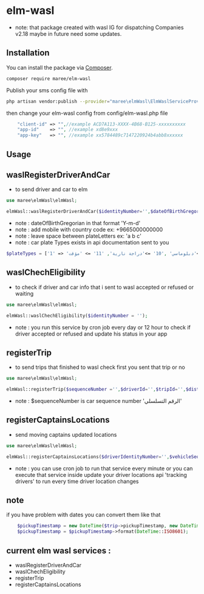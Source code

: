 # elm-wasl 
- note: that package created with wasl IG for dispatching Companies v2.18 maybe in future need some updates.
## Installation

You can install the package via [Composer](https://getcomposer.org).

```bash
composer require maree/elm-wasl
```
Publish your sms config file with

```bash
php artisan vendor:publish --provider="maree\elmWasl\ElmWaslServiceProvider" --tag="elm-wasl"
```
then change your elm-wasl config from config/elm-wasl.php file
```php
    "client-id" => "",//example ACD7A113-XXXX-4B68-B125-xxxxxxxxxx
    "app-id"    => "", //example xd8e9xxx
    "app-key"   => "", //example xx5784489c7147220924b4abb8xxxxxx
```
## Usage

## waslRegisterDriverAndCar
- to send driver and car to elm
```php
use maree\elmWasl\elmWasl;

elmWasl::waslRegisterDriverAndCar($identityNumber='',$dateOfBirthGregorian='',$emailAddress='',$mobileNumber='',$sequenceNumber='',$plateLetters='',$plateNumbers='',$plateType='');

```

- note : dateOfBirthGregorian in that format 'Y-m-d'
- note : add mobile with country code ex: +9665000000000
- note : leave space between plateLetters ex: 'a b c'
- note : car plate Types exists in api documentation sent to you
```php
$plateTypes = ['1' => 'خصوصي' ,'2' => 'نقل عام' ,'3' => 'نقل خاص' ,'4' => 'حافلة صغيرة عامة', '5' => 'حافلة صغيرة خاصة', '6' => 'اجرة' ,'7' => 'معدات ثقيلة', '8' => 'تصدير' ,'9' =>'دبلوماسي' ,'10' =>'دراجة نارية', '11' => 'مؤقت'];
```

## waslChechEligibility
- to check if driver and car info that i sent to wasl accepted or refused or waiting
```php
use maree\elmWasl\elmWasl;

elmWasl::waslChechEligibility($identityNumber = '');

```
- note : you run this service by cron job every day or 12 hour to check if driver accepted or refused and update his status in your app


## registerTrip
- to send trips that finished to wasl check first you sent that trip or no 
```php
use maree\elmWasl\elmWasl;

elmWasl::registerTrip($sequenceNumber ='',$driverId='',$tripId='',$distanceInMeters=0,$durationInSeconds=0,$customerRating=0.0,$customerWaitingTimeInSeconds=0,$originCityNameInArabic='',$destinationCityNameInArabic='',$originLatitude=0.0,$originLongitude=0.0,$destinationLatitude=0.0,$destinationLongitude=0.0,$pickupTimestamp='',$dropoffTimestamp='',$startedWhen='',$tripCost=0.0);

```
- note : $sequenceNumber is car sequence number 'الرقم التسلسلي'


## registerCaptainsLocations
- send moving captains updated locations
```php
use maree\elmWasl\elmWasl;

elmWasl::registerCaptainsLocations($driverIdentityNumber='',$vehicleSequenceNumber='',$latitude=0.0,$longitude=0.0,$hasCustomer=true,$updatedWhen='');

```
- note : you can use cron job to run that service every minute or you can execute that service inside update your driver locations api 'tracking drivers' to run every time driver location changes

## note
if you have problem with dates you can convert them like that
```php 
    $pickupTimestamp = new DateTime($trip->pickupTimestamp, new DateTimeZone('Asia/Riyadh'));
    $pickupTimestamp = $pickupTimestamp->format(DateTime::ISO8601);
```

## current elm wasl services :
- waslRegisterDriverAndCar
- waslChechEligibility
- registerTrip
- registerCaptainsLocations







